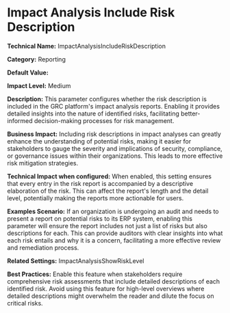 # Impact Analysis Include Risk Description

**Technical Name:** ImpactAnalysisIncludeRiskDescription

**Category:** Reporting

**Default Value:**

**Impact Level:** Medium

**Description:** This parameter configures whether the risk description is included in the GRC platform's impact analysis reports. Enabling it provides detailed insights into the nature of identified risks, facilitating better-informed decision-making processes for risk management.

**Business Impact:** Including risk descriptions in impact analyses can greatly enhance the understanding of potential risks, making it easier for stakeholders to gauge the severity and implications of security, compliance, or governance issues within their organizations. This leads to more effective risk mitigation strategies.

**Technical Impact when configured:** When enabled, this setting ensures that every entry in the risk report is accompanied by a descriptive elaboration of the risk. This can affect the report's length and the detail level, potentially making the reports more actionable for users.

**Examples Scenario:** If an organization is undergoing an audit and needs to present a report on potential risks to its ERP system, enabling this parameter will ensure the report includes not just a list of risks but also descriptions for each. This can provide auditors with clear insights into what each risk entails and why it is a concern, facilitating a more effective review and remediation process.

**Related Settings:** ImpactAnalysisShowRiskLevel

**Best Practices:** Enable this feature when stakeholders require comprehensive risk assessments that include detailed descriptions of each identified risk. Avoid using this feature for high-level overviews where detailed descriptions might overwhelm the reader and dilute the focus on critical risks.